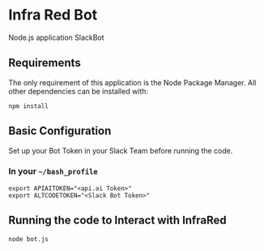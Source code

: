 # Infra Red Bot

Node.js application SlackBot

## Requirements

The only requirement of this application is the Node Package Manager. All other
dependencies can be installed with:

    npm install

## Basic Configuration
Set up your Bot Token in your Slack Team before running the code.

### In your `~/bash_profile`
```
export APIAITOKEN="<api.ai Token>"
export ALTCODETOKEN="<Slack Bot Token>" 
```

## Running the code to Interact with InfraRed
    node bot.js


